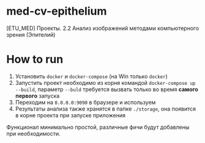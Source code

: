 # med-cv-epithelium

[ETU_MED] Проекты. 2.2 Анализ изображений методами компьютерного зрения (Эпителий)

# How to run
1. Установить ```docker``` и ```docker-compose``` (на Win только ```docker```)
2. Запустить проект необходимо из корня командой ```docker-compose up --build```, параметр ```--buld``` требуется вызвать только во время **самого первого** запуска
3. Переходим на ```0.0.0.0:9090``` в браузере и используем
4. Результаты анализа также хранятся в папке ```./storage```, она появится в корне проекта при запуске приложения


Функционал минимально простой, различные фичи будут добавлены при необходимости.
